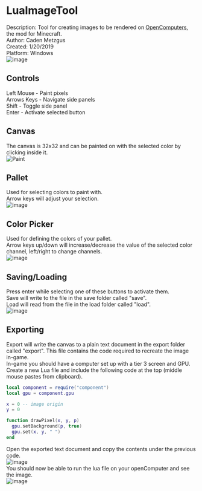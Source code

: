 # LuaImageTool
Description: Tool for creating images to be rendered on [OpenComputers](https://github.com/MightyPirates/OpenComputers), the mod for Minecraft.\
Author: Caden Metzgus\
Created: 1/20/2019\
Platform: Windows\
![image](https://github.com/Cadexcy23/LuaImageTool/assets/51723869/caee227d-afa9-4480-a42e-d95af586f17f)

## Controls
Left Mouse - Paint pixels\
Arrows Keys - Navigate side panels\
Shift - Toggle side panel\
Enter - Activate selected button

## Canvas
The canvas is 32x32 and can be painted on with the selected color by clicking inside it.\
![Paint](https://github.com/Cadexcy23/LuaImageTool/assets/51723869/3c64f12a-c286-4452-a58b-5816cc30dfd9)

## Pallet
Used for selecting colors to paint with.\
Arrow keys will adjust your selection.\
![image](https://github.com/Cadexcy23/LuaImageTool/assets/51723869/8aadf15a-23a4-4a41-993d-cd6e8e5d56af)

## Color Picker
Used for defining the colors of your pallet.\
Arrow keys up/down will increase/decrease the value of the selected color channel, left/right to change channels.\
![image](https://github.com/Cadexcy23/LuaImageTool/assets/51723869/d5af5b1c-2469-46a5-93a3-67a94103f4b7)

## Saving/Loading
Press enter while selecting one of these buttons to activate them.\
Save will write to the file in the save folder called "save".\
Load will read from the file in the load folder called "load".\
![image](https://github.com/Cadexcy23/LuaImageTool/assets/51723869/6d5b4565-9d1a-49eb-9864-a599a22ac2f3)

## Exporting
Export will write the canvas to a plain text document in the export folder called "export". This file contains the code required to recreate the image in-game.\
In-game you should have a computer set up with a tier 3 screen and GPU.\
Create a new Lua file and include the following code at the top (middle mouse pastes from clipboard).
```lua
local component = require("component")
local gpu = component.gpu

x = 0 -- image origin
y = 0

function drawPixel(x, y, p)
  gpu.setBackground(p, true)
  gpu.set(x, y, " ")
end
```
Open the exported text document and copy the contents under the previous code.\
![image](https://github.com/Cadexcy23/LuaImageTool/assets/51723869/02d69618-65ae-4597-95fd-3c0e41812259)\
You should now be able to run the lua file on your openComputer and see the image.\
![image](https://github.com/Cadexcy23/LuaImageTool/assets/51723869/3082aa6f-c360-4599-b011-c8d316579920)



